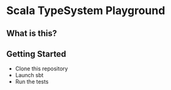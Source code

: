 # Scala TypeSystem Playground

## What is this? 



## Getting Started
- Clone this repository 
- Launch sbt
- Run the tests
